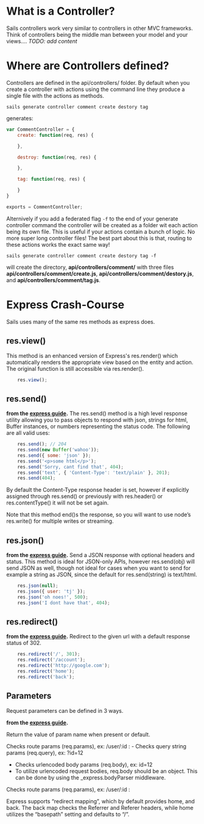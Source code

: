 
# What is a Controller?
Sails controllers work very similar to controllers in other MVC frameworks. Think of controllers
being the middle man between your model and your views.... _TODO: add content_

# Where are Controllers defined?
Controllers are defined in the api/controllers/ folder. By default when you create a controller with
actions using the command line they produce a single file with the actions as methods.

```
sails generate controller comment create destory tag
```
generates:
```javascript
var CommentController = {
	create: function(req, res) {

	},

	destroy: function(req, res) {

	},

	tag: function(req, res) {

	}
}

exports = CommentController;
```

Alternively if you add a federated flag ```-f``` to the end of your generate controller command the
controller will be created as a folder wit each action being its own file. This is useful if
your actions contain a bunch of logic. No more super long controller files! The best part about this
is that, routing to these actions works the exact same way!

```
sails generate controller comment create destory tag -f
```
will create the directory, **api/controllers/comment/** with three files 
**api/controllers/comment/create.js**,
**api/controllers/comment/destory.js**, and
**api/controllers/comment/tag.js**.
 
# Express Crash-Course
Sails uses many of the same res methods as express does.

## res.view()
This method is an enhanced version of  Express's res.render() which automatically renders the 
appropriate view based on the entity and action. The original function is still accessible via
res.render().

```javascript
	res.view();
```


## res.send()
__from the <a href="http://expressjs.com/2x/guide.html#res.send()">express guide</a>.__
The res.send() method is a high level response utility allowing you to pass objects to respond with
json, strings for html, Buffer instances, or numbers representing the status code. The following are
all valid uses:

```javascript
	res.send(); // 204
	res.send(new Buffer('wahoo'));
	res.send({ some: 'json' });
	res.send('<p>some html</p>');
	res.send('Sorry, cant find that', 404);
	res.send('text', { 'Content-Type': 'text/plain' }, 201);
	res.send(404);
```

By default the Content-Type response header is set, however if explicitly assigned through
res.send() or previously with res.header() or res.contentType() it will not be set again.

Note that this method end()s the response, so you will want to use node’s res.write() for multiple
writes or streaming.

## res.json()
__from the <a href="http://expressjs.com/2x/guide.html#res.json()">express guide</a>.__
Send a JSON response with optional headers and status. This method is ideal for JSON-only APIs,
however res.send(obj) will send JSON as well, though not ideal for cases when you want to send for
example a string as JSON, since the default for res.send(string) is text/html.

```javascript
	res.json(null);
	res.json({ user: 'tj' });
	res.json('oh noes!', 500);
	res.json('I dont have that', 404);
```

## res.redirect()
__from the <a href="http://expressjs.com/2x/guide.html#res.redirect()">express guide</a>.__
Redirect to the given url with a default response status of 302.

```javascript
	res.redirect('/', 301);
	res.redirect('/account');
	res.redirect('http://google.com');
	res.redirect('home');
	res.redirect('back');
```

## Parameters
Request parameters can be defined in 3 ways.

__from the <a href="http://expressjs.com/2x/guide.html#req.param()">express guide</a>.__

Return the value of param name when present or default.

Checks route params (req.params), ex: /user/:id :
	- Checks query string params (req.query), ex: ?id=12
  - Checks urlencoded body params (req.body), ex: id=12
  - To utilize urlencoded request bodies, req.body should be an object. This can be done by using
		the _express.bodyParser middleware.

Checks route params (req.params), ex: /user/:id :
	

Express supports “redirect mapping”, which by default provides home, and back. The back map checks
the Referrer and Referer headers, while home utilizes the “basepath” setting and defaults to “/”.

